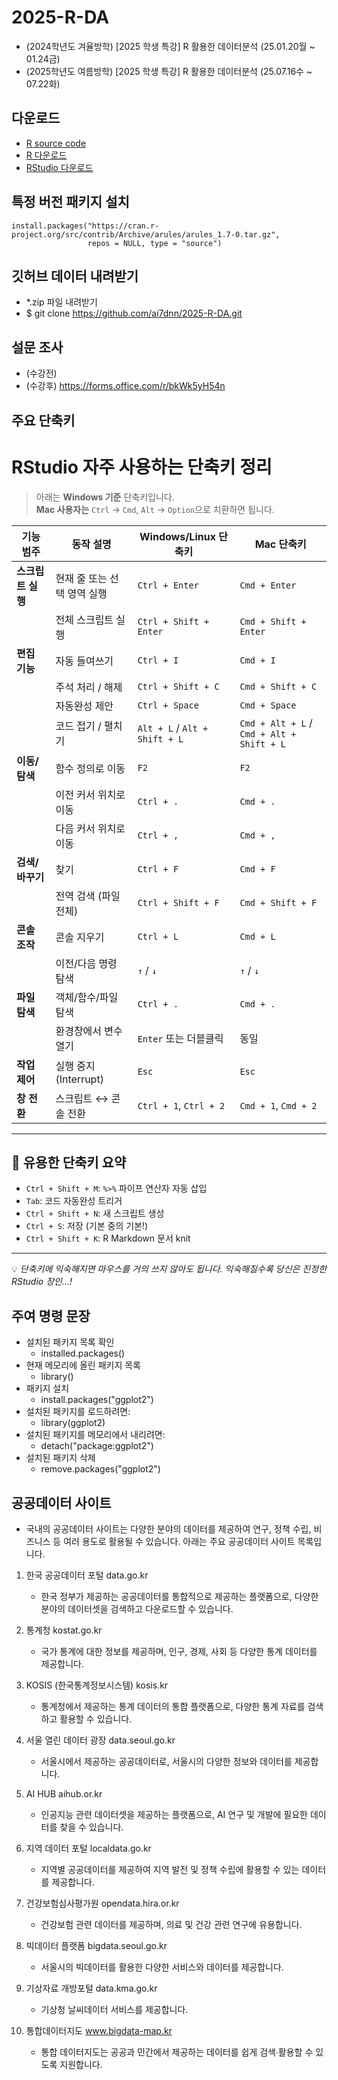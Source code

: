 # 2025-R-DA
- (2024학년도 겨율방학) [2025 학생 특강] R 활용한 데이터분석 (25.01.20월 ~ 01.24금)
- (2025학년도 여름방학) [2025 학생 특강] R 활용한 데이터분석 (25.07.16수 ~ 07.22화)

## 다운로드
- [R source code](http://www.hanbit.co.kr/src/4653)
- [R 다운로드](https://www.r-project.org/)
- [RStudio 다운로드](https://posit.co/download/rstudio-desktop)

## 특정 버전 패키지 설치
```
install.packages("https://cran.r-project.org/src/contrib/Archive/arules/arules_1.7-0.tar.gz",
                 repos = NULL, type = "source")
```

## 깃허브 데이터 내려받기
- *.zip 파일 내려받기
- $ git clone https://github.com/ai7dnn/2025-R-DA.git

## 설문 조사
- (수강전) 
- (수강후) https://forms.office.com/r/bkWk5yH54n

## 주요 단축키
# RStudio 자주 사용하는 단축키 정리

> 아래는 **Windows 기준** 단축키입니다.  
> **Mac 사용자는** `Ctrl` → `Cmd`, `Alt` → `Option`으로 치환하면 됩니다.

| 기능 범주       | 동작 설명                        | Windows/Linux 단축키      | Mac 단축키             |
|----------------|----------------------------------|----------------------------|-------------------------|
| **스크립트 실행** | 현재 줄 또는 선택 영역 실행       | `Ctrl + Enter`             | `Cmd + Enter`           |
|                | 전체 스크립트 실행                | `Ctrl + Shift + Enter`     | `Cmd + Shift + Enter`   |
| **편집 기능**   | 자동 들여쓰기                     | `Ctrl + I`                 | `Cmd + I`               |
|                | 주석 처리 / 해제                 | `Ctrl + Shift + C`         | `Cmd + Shift + C`       |
|                | 자동완성 제안                     | `Ctrl + Space`             | `Cmd + Space`           |
|                | 코드 접기 / 펼치기                | `Alt + L` / `Alt + Shift + L` | `Cmd + Alt + L` / `Cmd + Alt + Shift + L` |
| **이동/탐색**   | 함수 정의로 이동                  | `F2`                       | `F2`                    |
|                | 이전 커서 위치로 이동             | `Ctrl + .`                 | `Cmd + .`               |
|                | 다음 커서 위치로 이동             | `Ctrl + ,`                 | `Cmd + ,`               |
| **검색/바꾸기** | 찾기                              | `Ctrl + F`                 | `Cmd + F`               |
|                | 전역 검색 (파일 전체)             | `Ctrl + Shift + F`         | `Cmd + Shift + F`       |
| **콘솔 조작**   | 콘솔 지우기                       | `Ctrl + L`                 | `Cmd + L`               |
|                | 이전/다음 명령 탐색               | `↑` / `↓`                  | `↑` / `↓`               |
| **파일 탐색**   | 객체/함수/파일 탐색               | `Ctrl + .`                 | `Cmd + .`               |
|                | 환경창에서 변수 열기              | `Enter` 또는 더블클릭      | 동일                    |
| **작업 제어**   | 실행 중지 (Interrupt)             | `Esc`                      | `Esc`                   |
| **창 전환**     | 스크립트 ↔ 콘솔 전환              | `Ctrl + 1`, `Ctrl + 2`     | `Cmd + 1`, `Cmd + 2`     |

---

## 🎯 유용한 단축키 요약

- `Ctrl + Shift + M`: `%>%` 파이프 연산자 자동 삽입  
- `Tab`: 코드 자동완성 트리거  
- `Ctrl + Shift + N`: 새 스크립트 생성  
- `Ctrl + S`: 저장 (기본 중의 기본!)  
- `Ctrl + Shift + K`: R Markdown 문서 knit

---

💡 *단축키에 익숙해지면 마우스를 거의 쓰지 않아도 됩니다. 익숙해질수록 당신은 진정한 RStudio 장인…!*


## 주여 명령 문장
- 설치된 패키지 목록 확인
  - installed.packages()
- 현재 메모리에 올린 패키지 목록
  - library()
- 패키지 설치
  - install.packages("ggplot2")
- 설치된 패키지를 로드하려면:
  - library(ggplot2)
- 설치된 패키지를 메모리에서 내리려면:
  - detach("package:ggplot2")
- 설치된 패키지 삭제
  - remove.packages("ggplot2")

## 공공데이터 사이트
- 국내의 공공데이터 사이트는 다양한 분야의 데이터를 제공하여 연구, 정책 수립, 비즈니스 등 여러 용도로 활용될 수 있습니다. 아래는 주요 공공데이터 사이트 목록입니다.

1. 한국 공공데이터 포털 data.go.kr
    - 한국 정부가 제공하는 공공데이터를 통합적으로 제공하는 플랫폼으로, 다양한 분야의 데이터셋을 검색하고 다운로드할 수 있습니다.

2. 통계청 kostat.go.kr
    - 국가 통계에 대한 정보를 제공하며, 인구, 경제, 사회 등 다양한 통계 데이터를 제공합니다.

3. KOSIS (한국통계정보시스템) kosis.kr
    - 통계청에서 제공하는 통계 데이터의 통합 플랫폼으로, 다양한 통계 자료를 검색하고 활용할 수 있습니다.

4. 서울 열린 데이터 광장 data.seoul.go.kr
    - 서울시에서 제공하는 공공데이터로, 서울시의 다양한 정보와 데이터를 제공합니다.

5. AI HUB aihub.or.kr
    - 인공지능 관련 데이터셋을 제공하는 플랫폼으로, AI 연구 및 개발에 필요한 데이터를 찾을 수 있습니다.

6. 지역 데이터 포털 localdata.go.kr
    - 지역별 공공데이터를 제공하여 지역 발전 및 정책 수립에 활용할 수 있는 데이터를 제공합니다.

7. 건강보험심사평가원 opendata.hira.or.kr
    - 건강보험 관련 데이터를 제공하며, 의료 및 건강 관련 연구에 유용합니다.

8. 빅데이터 플랫폼 bigdata.seoul.go.kr
    - 서울시의 빅데이터를 활용한 다양한 서비스와 데이터를 제공합니다.
  
9. 기상자료 개방포털 data.kma.go.kr
    - 기상청 날씨데이터 서비스를 제공합니다.

10. 통합데이터지도 www.bigdata-map.kr
    - 통합 데이터지도는 공공과 민간에서 제공하는 데이터를 쉽게 검색∙활용할 수 있도록 지원합니다.

